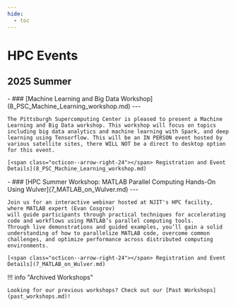 ```yaml
---
hide:
  - toc
---
```



# HPC Events

## 2025 Summer

<div class="grid cards" markdown>
-   ### [Machine Learning and Big Data Workshop](8_PSC_Machine_Learning_workshop.md)
    ---

    The Pittsburgh Supercomputing Center is pleased to present a Machine Learning and Big Data workshop. This workshop will focus on topics including big data analytics and machine learning with Spark, and deep  learning using Tensorflow. This will be an IN PERSON event hosted by various satellite sites, there WILL NOT be a direct to desktop option for this event.

    [<span class="octicon--arrow-right-24"></span> Registration and Event Details](8_PSC_Machine_Learning_workshop.md)

</div>

<div class="grid cards" markdown>
-   ### [HPC Summer Workshop: MATLAB Parallel Computing Hands-On Using Wulver](7_MATLAB_on_Wulver.md)
    ---

    Join us for an interactive webinar hosted at NJIT's HPC facility, where MATLAB expert (Evan Cosgrov)
    will guide participants through practical techniques for accelerating code and workflows using MATLAB’s parallel computing tools.
    Through live demonstrations and guided examples, you’ll gain a solid understanding of how to parallelize MATLAB code, overcome common challenges, and optimize performance across distributed computing environments. 

    [<span class="octicon--arrow-right-24"></span> Registration and Event Details](7_MATLAB_on_Wulver.md)

</div>

!!! info "Archived Workshops"

    Looking for our previous workshops? Check out our [Past Workshops](past_workshops.md)!



